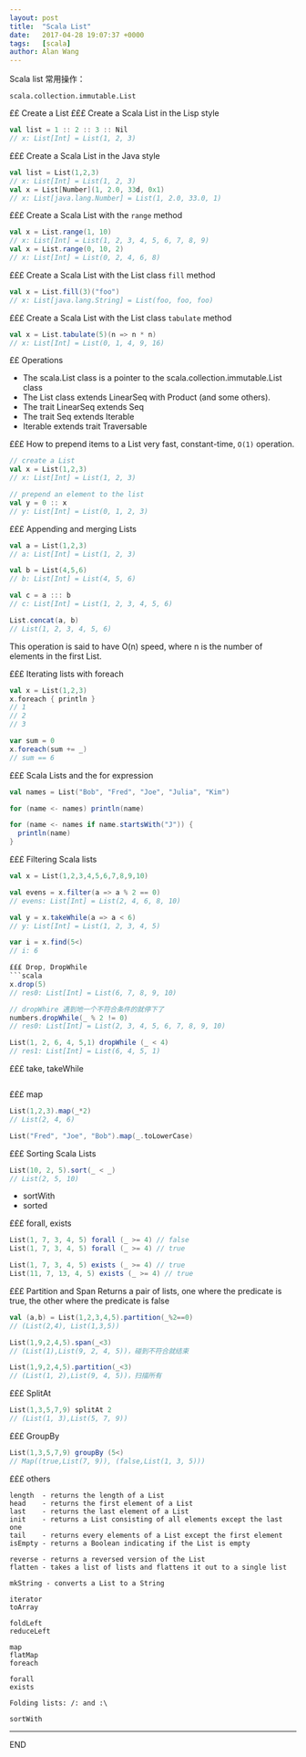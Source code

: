 ```yaml
---
layout: post
title:  "Scala List"
date:   2017-04-28 19:07:37 +0000
tags:   [scala]
author: Alan Wang
---
```

Scala list 常用操作：

`scala.collection.immutable.List`

££ Create a List
£££ Create a Scala List in the Lisp style
```scala
val list = 1 :: 2 :: 3 :: Nil
// x: List[Int] = List(1, 2, 3)
```

£££ Create a Scala List in the Java style
```scala
val list = List(1,2,3)
// x: List[Int] = List(1, 2, 3)
val x = List[Number](1, 2.0, 33d, 0x1)
// x: List[java.lang.Number] = List(1, 2.0, 33.0, 1)
```

£££ Create a Scala List with the `range` method
```scala
val x = List.range(1, 10)
// x: List[Int] = List(1, 2, 3, 4, 5, 6, 7, 8, 9)
val x = List.range(0, 10, 2)
// x: List[Int] = List(0, 2, 4, 6, 8)
```

£££ Create a Scala List with the List class `fill` method
```scala
val x = List.fill(3)("foo")
// x: List[java.lang.String] = List(foo, foo, foo)
```

£££ Create a Scala List with the List class `tabulate` method
```scala
val x = List.tabulate(5)(n => n * n)
// x: List[Int] = List(0, 1, 4, 9, 16)
```

££ Operations
- The scala.List class is a pointer to the scala.collection.immutable.List class
- The List class extends LinearSeq with Product (and some others).
- The trait LinearSeq extends Seq
- The trait Seq extends Iterable
- Iterable extends trait Traversable

£££ How to prepend items to a List
 very fast, constant-time, `O(1)` operation.
```scala
// create a List
val x = List(1,2,3)
// x: List[Int] = List(1, 2, 3)

// prepend an element to the list
val y = 0 :: x
// y: List[Int] = List(0, 1, 2, 3)
```

£££ Appending and merging Lists
```scala
val a = List(1,2,3)
// a: List[Int] = List(1, 2, 3)

val b = List(4,5,6)
// b: List[Int] = List(4, 5, 6)

val c = a ::: b
// c: List[Int] = List(1, 2, 3, 4, 5, 6)

List.concat(a, b)
// List(1, 2, 3, 4, 5, 6)
```

This operation is said to have O(n) speed, where n is the number of elements in the first List.


£££ Iterating lists with foreach
```scala
val x = List(1,2,3)
x.foreach { println }
// 1
// 2
// 3

var sum = 0
x.foreach(sum += _)
// sum == 6
```

£££ Scala Lists and the for expression
```scala
val names = List("Bob", "Fred", "Joe", "Julia", "Kim")

for (name <- names) println(name)

for (name <- names if name.startsWith("J")) {
  println(name)
}
```

£££ Filtering Scala lists
```scala
val x = List(1,2,3,4,5,6,7,8,9,10)

val evens = x.filter(a => a % 2 == 0)
// evens: List[Int] = List(2, 4, 6, 8, 10)

val y = x.takeWhile(a => a < 6)
// y: List[Int] = List(1, 2, 3, 4, 5)

var i = x.find(5<)
// i: 6

£££ Drop, DropWhile
```scala
x.drop(5)
// res0: List[Int] = List(6, 7, 8, 9, 10)

// dropWhire 遇到地一个不符合条件的就停下了
numbers.dropWhile(_ % 2 != 0)
// res0: List[Int] = List(2, 3, 4, 5, 6, 7, 8, 9, 10)

List(1, 2, 6, 4, 5,1) dropWhile (_ < 4)
// res1: List[Int] = List(6, 4, 5, 1)

```

£££ take, takeWhile
```scala

```

£££ map
```scala
List(1,2,3).map(_*2)
// List(2, 4, 6)

List("Fred", "Joe", "Bob").map(_.toLowerCase)
```

£££ Sorting Scala Lists
```scala
List(10, 2, 5).sort(_ < _)
// List(2, 5, 10)
```

- sortWith
- sorted

£££ forall, exists
```scala
List(1, 7, 3, 4, 5) forall (_ >= 4) // false
List(1, 7, 3, 4, 5) forall (_ >= 4) // true

List(1, 7, 3, 4, 5) exists (_ >= 4) // true
List(11, 7, 13, 4, 5) exists (_ >= 4) // true
```

£££ Partition and Span
Returns a pair of lists, one where the predicate is true,
the other where the predicate is false

```scala
val (a,b) = List(1,2,3,4,5).partition(_%2==0)
// (List(2,4), List(1,3,5))
```

```scala
List(1,9,2,4,5).span(_<3)
// (List(1),List(9, 2, 4, 5))，碰到不符合就结束

List(1,9,2,4,5).partition(_<3)
// (List(1, 2),List(9, 4, 5))，扫描所有
```

£££ SplitAt
```scala
List(1,3,5,7,9) splitAt 2
// (List(1, 3),List(5, 7, 9))
```

£££ GroupBy
```scala
List(1,3,5,7,9) groupBy (5<)
// Map((true,List(7, 9)), (false,List(1, 3, 5)))
```



£££ others
```
length  - returns the length of a List
head    - returns the first element of a List
last    - returns the last element of a List
init    - returns a List consisting of all elements except the last one
tail    - returns every elements of a List except the first element
isEmpty - returns a Boolean indicating if the List is empty

reverse - returns a reversed version of the List
flatten - takes a list of lists and flattens it out to a single list

mkString - converts a List to a String

iterator
toArray

foldLeft
reduceLeft

map
flatMap
foreach

forall
exists

Folding lists: /: and :\

sortWith
```







---
END